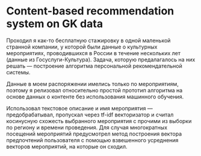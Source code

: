 # Content-based recommendation system on GK data

Проходил я как-то бесплатную стажировку в одной маленькой странной компании, у которой были данные о культурных мероприятиях, проводившихся в России в течение нескольких лет (данные из Госуслуги-Культура). Задача, которую предалагалось на них решать — построение алгоритма персональной рекомендательной системы.

Данные в моем распоряжении имелись только по мероприятиям, поэтому я релизовал относительно простой прототип алгоритма на основе данных о контенте без использования машинного обучения.

Использовал текстовое описание и имя мероприятия — предобрабатывал, пропускал через tf-idf векторизатор и считал косинусную схожесть выбранного мероприятия с прочими из выборки по региону и времени проведения. Для случая многократных посещений мероприятий предусмотрел метод построения вектора предпочтений пользователя с помощью взвешенного усреднения векторов мероприятий, на которые он сходил.
